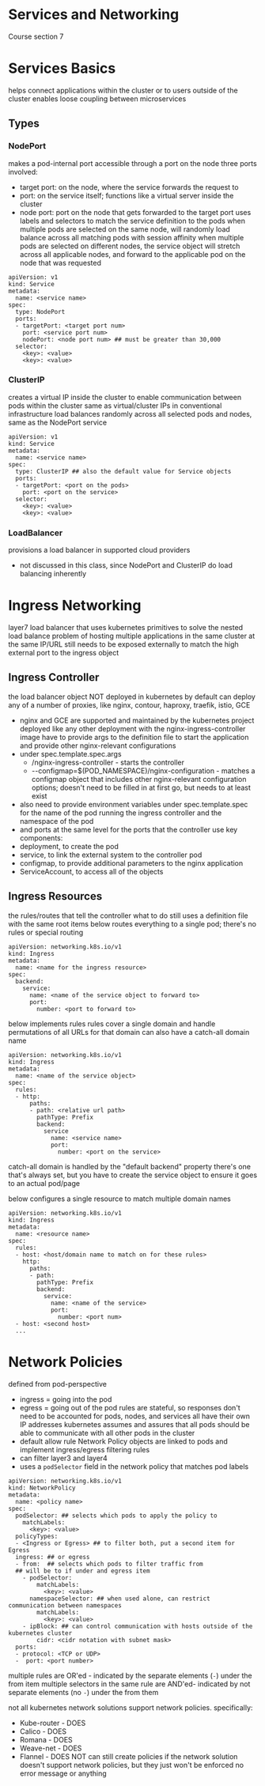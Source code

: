# Services and Networking
Course section 7

# Services Basics
helps connect applications within the cluster or to users outside of the cluster
enables loose coupling between microservices
## Types
### NodePort
makes a pod-internal port accessible through a port on the node
three ports involved:
- target port: on the node, where the service forwards the request to
- port: on the service itself; functions like a virtual server inside the cluster
- node port: port on the node that gets forwarded to the target port
uses labels and selectors to match the service definition to the pods
when multiple pods are selected on the same node, will randomly load balance across all matching pods with session affinity
when multiple pods are selected on different nodes, the service object will stretch across all applicable nodes, and forward to the applicable pod on the node that was requested
```
apiVersion: v1
kind: Service
metadata:
  name: <service name>
spec:
  type: NodePort
  ports:
  - targetPort: <target port num>
    port: <service port num>
    nodePort: <node port num> ## must be greater than 30,000
  selector:
    <key>: <value>
    <key>: <value>
```
### ClusterIP
creates a virtual IP inside the cluster to enable communication between pods within the cluster
same as virtual/cluster IPs in conventional infrastructure
load balances randomly across all selected pods and nodes, same as the NodePort service
```
apiVersion: v1
kind: Service
metadata:
  name: <service name>
spec:
  type: ClusterIP ## also the default value for Service objects
  ports:
  - targetPort: <port on the pods>
    port: <port on the service>
  selector:
    <key>: <value>
    <key>: <value>
```

### LoadBalancer
provisions a load balancer in supported cloud providers
- not discussed in this class, since NodePort and ClusterIP do load balancing inherently

# Ingress Networking
layer7 load balancer that uses kubernetes primitives to solve the nested load balance problem of hosting multiple applications in the same cluster at the same IP/URL
still needs to be exposed externally to match the high external port to the ingress object
## Ingress Controller
the load balancer object
NOT deployed in kubernetes by default
can deploy any of a number of proxies, like nginx, contour, haproxy, traefik, istio, GCE
- nginx and GCE are supported and maintained by the kubernetes project
deployed like any other deployment with the nginx-ingress-controller image
have to provide args to the definition file to start the application and provide other nginx-relevant configurations
- under spec.template.spec.args
  - /nginx-ingress-controller - starts the controller
  - --configmap=$(POD_NAMESPACE)/nginx-configuration - matches a configmap object that includes other nginx-relevant configuration options; doesn't need to be filled in at first go, but needs to at least exist
- also need to provide environment variables under spec.template.spec for the name of the pod running the ingress controller and the namespace of the pod
- and ports at the same level for the ports that the controller use
key components:
- deployment, to create the pod
- service, to link the external system to the controller pod
- configmap, to provide additional parameters to the nginx application
- ServiceAccount, to access all of the objects
## Ingress Resources
the rules/routes that tell the controller what to do
still uses a definition file with the same root items
below routes everything to a single pod; there's no rules or special routing
``` 
apiVersion: networking.k8s.io/v1
kind: Ingress
metadata:
  name: <name for the ingress resource>
spec:
  backend:
    service:
      name: <name of the service object to forward to>
      port:
        number: <port to forward to>
```
below implements rules
rules cover a single domain and handle permutations of all URLs for that domain
can also have a catch-all domain name
```
apiVersion: networking.k8s.io/v1
kind: Ingress
metadata:
  name: <name of the service object>
spec:
  rules:
  - http:
      paths:
      - path: <relative url path>
        pathType: Prefix
        backend:
          service
            name: <service name>
            port:
              number: <port on the service>
```
catch-all domain is handled by the "default backend" property
there's one that's always set, but you have to create the service object to ensure it goes to an actual pod/page

below configures a single resource to match multiple domain names
```
apiVersion: networking.k8s.io/v1
kind: Ingress
metadata:
  name: <resource name>
spec:
  rules:
  - host: <host/domain name to match on for these rules>
    http:
      paths:
      - path:
        pathType: Prefix
        backend:
          service:
            name: <name of the service>
            port:
              number: <port num>
  - host: <second host>
  ...
```

# Network Policies
defined from pod-perspective
- ingress = going into the pod
- egress = going out of the pod
rules are stateful, so responses don't need to be accounted for
pods, nodes, and services all have their own IP addresses
kubernetes assumes and assures that all pods should be able to communicate with all other pods in the cluster
- default allow rule
Network Policy objects are linked to pods and implement ingress/egress filtering rules
- can filter layer3 and layer4
- uses a `podSelector` field in the network policy that matches pod labels
```
apiVersion: networking.k8s.io/v1
kind: NetworkPolicy
metadata:
  name: <policy name>
spec:
  podSelector: ## selects which pods to apply the policy to
    matchLabels:
      <key>: <value>
  policyTypes:
  - <Ingress or Egress> ## to filter both, put a second item for Egress
  ingress: ## or egress
  - from:  ## selects which pods to filter traffic from
  ## will be to if under and egress item
    - podSelector:
        matchLabels:
          <key>: <value>
      namespaceSelector: ## when used alone, can restrict communication between namespaces
        matchLabels:
          <key>: <value>
    - ipBlock: ## can control communication with hosts outside of the kubernetes cluster
        cidr: <cidr notation with subnet mask>
  ports:
  - protocol: <TCP or UDP>
  -  port: <port number>
```
multiple rules are OR'ed - indicated by the separate elements (`-`) under the from item
multiple selectors in the same rule are AND'ed- indicated by not separate elements (no `-`) under the from them

not all kubernetes network solutions support network policies.
specifically:
- Kube-router - DOES
- Calico - DOES
- Romana - DOES
- Weave-net - DOES
- Flannel - DOES NOT
can still create policies if the network solution doesn't support network policies, but they just won't be enforced
no error message or anything
